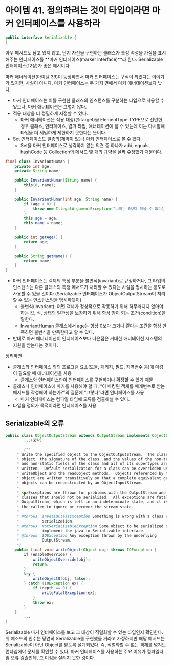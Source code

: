 # 아이템 41. 정의하려는 것이 타입이라면 마커 인터페이스를 사용하라

```java
public interface Serializable {
}
```

아무 메서드도 담고 있지 않고, 단지 자신을 구현하는 클래스가 특정 속성을 가짐을 표시해주는 인터페이스를 **마커 인터페이스(marker interface)**라 한다. Serializable 인터페이스(12장)가 좋은 예시이다.

마커 애너테이션(아이템 39)이 등장하면서 마커 인터페이스는 구식이 되었다는 이야기가 있지만, 사실이 아니다. 마커 인터페이스는 두 가지 면에서 마커 애너테이션보다 낫다.

- 마커 인터페이스는 이를 구현한 클래스의 인스턴스를 구분하는 타입으로 사용할 수 있으나, 마커 애너테이션은 그렇지 않다.
- 적용 대상을 더 정밀하게 지정할 수 있다.
    - 마커 애너테이션은 적용 대상(@Target)을 ElementType.TYPE으로 선언한 경우 클래스, 인터페이스, 열거 타입, 애너테이션에 달 수 있는데 이는 다시말해 타입을 더 세밀하게 제한하지 못한다는 뜻이다.
- Set 인터페이스도 일종의(제약이 있는) 마커 인터페이스로 볼 수 있다.
    - Set을 마커 인터페이스로 생각하지 않는 의견 중 하나가 add, equals, hashCode 등 Collection의 메서드 몇 개의 규약을 살짝 수정했기 때문이다.

```java
final class InvariantHuman {
    private int age;
    private String name;

    public InvariantHuman(String name) {
        this(0, name);
    }

    public InvariantHuman(int age, String name) {
        if (age < 0) {
            throw new IllegalArgumentException("나이는 0보다 작을 수 없다는 것은 불변한 사실이다.");
        }
        this.age = age;
        this.name = name;
    }

    public int getAge() {
        return age;
    }

    public String getName() {
        return name;
    }
}
```

- 마커 인터페이스는 객체의 특정 부분을 불변식(invariant)로 규정하거나, 그 타입의 인스턴스는 다른 클래스의 특정 메서드가 처리할 수 있다는 사실을 명시하는 용도로 사용할 수 있을 것이다.(Serializable 인터페이스가 ObjectOutputStream이 처리할 수 있는 인스턴스임을 명시하듯이)
    - 불변식(invariant): 어떤 객체가 정상적으로 작동하기 위해 허무러지지 않아야 하는 값, 식, 상태의 일관성을 보장하기 위해 항상 참이 되는 조건(condition)을 말한다.
    - InvariantHuman 클래스에서 age는 항상 0보다 크거나 같다는 조건을 항상 만족하면 불변식을 만족한다고 할 수 있다.
- 반대로 마커 애너테이션이 인터페이스보다 나은점은 거대한 애너테이션 시스템의 지원을 받는다는 것이다.

정리하면

- 클래스와 인터페이스 외의 프로그램 요소(모듈, 패키지, 필드, 지역변수 등)에 마킹이 필요할 때 애너테이션을 사용
    - 클래스와 인터페이스만이 인터페이스를 구현하거나 확장할 수 있기 때문
- 클래스나 인터페이스에 마커를 사용해야 할 때, “이 마킹된 객체를 매개변수로 받는 메서드를 작성해야 하는가?”의 질문에 “그렇다”라면 인터페이스를 사용
    - 마커 인터페이스는 컴파일 타임에 오류를 검출해낼 수 있다.
- 타입을 정의가 목적이라면 인터페이스를 사용

## Serializable의 오류

```java
public class ObjectOutputStream extends OutputStream implements ObjectOutput, ObjectStreamConstants {
		...(중략)

		/**
     * Write the specified object to the ObjectOutputStream.  The class of the
     * object, the signature of the class, and the values of the non-transient
     * and non-static fields of the class and all of its supertypes are
     * written.  Default serialization for a class can be overridden using the
     * writeObject and the readObject methods.  Objects referenced by this
     * object are written transitively so that a complete equivalent graph of
     * objects can be reconstructed by an ObjectInputStream.
     *
     * <p>Exceptions are thrown for problems with the OutputStream and for
     * classes that should not be serialized.  All exceptions are fatal to the
     * OutputStream, which is left in an indeterminate state, and it is up to
     * the caller to ignore or recover the stream state.
     *
     * @throws  InvalidClassException Something is wrong with a class used by
     *          serialization.
     * @throws  NotSerializableException Some object to be serialized does not
     *          implement the java.io.Serializable interface.
     * @throws  IOException Any exception thrown by the underlying
     *          OutputStream.
     */
    public final void writeObject(Object obj) throws IOException {
        if (enableOverride) {
            writeObjectOverride(obj);
            return;
        }
        try {
            writeObject0(obj, false);
        } catch (IOException ex) {
            if (depth == 0) {
                writeFatalException(ex);
            }
            throw ex;
        }
    }
		...
}
```

Serializable 마커 인터페이스를 보고 그 대상이 직렬화할 수 있는 타입인지 확인한다. 위 메소드의 인수는 당연히 Serializable를 구현했을 거라고 가정하지만 해당 메서드는 Serializable이 아닌 Object를 받도록 설계되었다. 즉, 직렬화할 수 없는 객체를 넘겨도 런타임에야 문제를 확인할 수 있다. 마커 인터페이스를 사용하는 주요 이유가 컴파일타임 오류 검출인데, 그 이점을 살리지 못한 것이다.